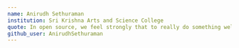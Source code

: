 ```yaml
---
name: Anirudh Sethuraman
institution: Sri Krishna Arts and Science College
quote: In open source, we feel strongly that to really do something well, you have to get a lot of people involved.
github_user: AnirudhSethuraman
---
```


